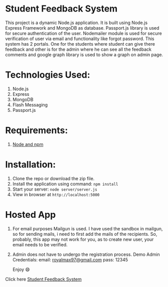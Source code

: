 # Student Feedback System
This project is a dynamic Node.js application. It is built using Node.js Express Framework and MongoDB as database. Passport.js library is used for secure authentication of the user. Nodemailer module is used for secure verification of user via email and functionality like forgot password. This system has 2 portals. One for the students where student can give there feedback and other is for the  admin where he can see all the feedback comments and google graph library is used to show a graph on admin page.

# Technologies Used:

 1. Node.js
 2. Express
 3. MongoDB
 4. Flash Messaging
 5. Passport.js

# Requirements:

 1. [Node and npm](https://nodejs.org/en/)

# Installation:

 1. Clone the repo or download the zip file.
 2. Install the application using command: `npm install`
 3. Start your server: `node server/server.js`
 4. View in browser at `http://localhost:5000` 
 
# Hosted App

 1. For email purposes Mailgun is used. I have used the sandbox in mailgun, so for sending mails, i need to first add the mails of the recipients. So, probably, this app may not work for you, as to create new user, your email needs to be verified.
 
 2. Admin does not have to undergo the registration process. 
    Demo Admin Credentials:
    email: royalmax97@gmail.com
    pass: 12345
    
    Enjoy :smile:
 
 Click here [Student Feedback System](https://hidden-dawn-40639.herokuapp.com/)
